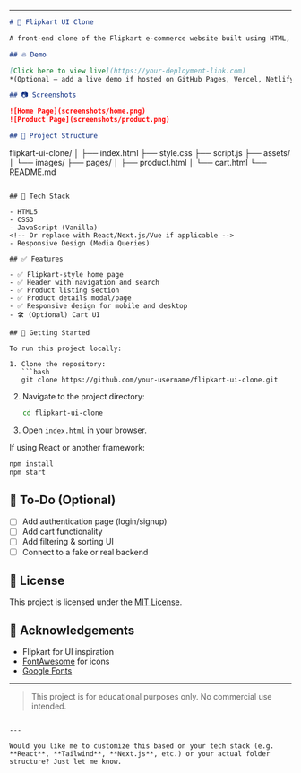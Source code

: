

---

```markdown
# 🛒 Flipkart UI Clone

A front-end clone of the Flipkart e-commerce website built using HTML, CSS, and JavaScript (or React, depending on your tech stack). This project focuses on replicating the user interface and layout of Flipkart for educational and practice purposes.

## 🔥 Demo

[Click here to view live](https://your-deployment-link.com)  
*(Optional — add a live demo if hosted on GitHub Pages, Vercel, Netlify, etc.)*

## 📷 Screenshots

![Home Page](screenshots/home.png)
![Product Page](screenshots/product.png)

## 📁 Project Structure

```

flipkart-ui-clone/
│
├── index.html
├── style.css
├── script.js
├── assets/
│   └── images/
├── pages/
│   ├── product.html
│   └── cart.html
└── README.md

````

## 🧰 Tech Stack

- HTML5
- CSS3
- JavaScript (Vanilla)  
<!-- Or replace with React/Next.js/Vue if applicable -->
- Responsive Design (Media Queries)

## ✅ Features

- ✅ Flipkart-style home page
- ✅ Header with navigation and search
- ✅ Product listing section
- ✅ Product details modal/page
- ✅ Responsive design for mobile and desktop
- 🛠️ (Optional) Cart UI

## 🚀 Getting Started

To run this project locally:

1. Clone the repository:
   ```bash
   git clone https://github.com/your-username/flipkart-ui-clone.git
````

2. Navigate to the project directory:

   ```bash
   cd flipkart-ui-clone
   ```
3. Open `index.html` in your browser.

If using React or another framework:

```bash
npm install
npm start
```

## 📌 To-Do (Optional)

* [ ] Add authentication page (login/signup)
* [ ] Add cart functionality
* [ ] Add filtering & sorting UI
* [ ] Connect to a fake or real backend

## 📄 License

This project is licensed under the [MIT License](LICENSE).

## 🙌 Acknowledgements

* Flipkart for UI inspiration
* [FontAwesome](https://fontawesome.com/) for icons
* [Google Fonts](https://fonts.google.com/)

---

> This project is for educational purposes only. No commercial use intended.

```

---

Would you like me to customize this based on your tech stack (e.g. **React**, **Tailwind**, **Next.js**, etc.) or your actual folder structure? Just let me know.
```
